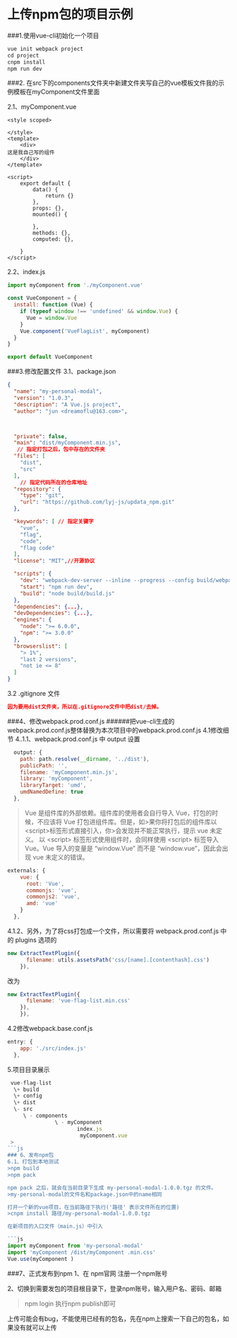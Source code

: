 # 上传npm包的项目示例

###1.使用vue-cli初始化一个项目
```js
vue init webpack project
cd project
cnpm install
npm run dev
```
###2. 在src下的components文件夹中新建文件夹写自己的vue模板文件我的示例模板在myComponent文件里面

2.1、myComponent.vue
```
<style scoped>

</style>
<template>
    <div>
这是我自己写的组件
    </div>
</template>

<script>
    export default {
        data() {
            return {}
        },
        props: {},
        mounted() {

        },
        methods: {},
        computed: {},

    }
</script>

```
2.2、index.js
```js
import myComponent from './myComponent.vue'

const VueComponent = {
  install: function (Vue) {
    if (typeof window !== 'undefined' && window.Vue) {
      Vue = window.Vue
    }
    Vue.component('VueFlagList', myComponent)
  }
}

export default VueComponent
```
###3.修改配置文件
3.1、package.json
```json
{
  "name": "my-personal-modal",
  "version": "1.0.3",
  "description": "A Vue.js project",
  "author": "jun <dreamoflu@163.com>",



  "private": false,
  "main": "dist/myComponent.min.js",
   // 指定打包之后，包中存在的文件夹
  "files": [
    "dist",
    "src"
  ],
    // 指定代码所在的仓库地址
  "repository": {
    "type": "git",
    "url": "https://github.com/lyj-js/updata_npm.git"
  },

  "keywords": [ // 指定关键字
    "vue",
    "flag",
    "code",
    "flag code"
  ],
  "license": "MIT",//开源协议

  "scripts": {
    "dev": "webpack-dev-server --inline --progress --config build/webpack.dev.conf.js",
    "start": "npm run dev",
    "build": "node build/build.js"
  },
  "dependencies": {...},
  "devDependencies": {...},
  "engines": {
    "node": ">= 6.0.0",
    "npm": ">= 3.0.0"
  },
  "browserslist": [
    "> 1%",
    "last 2 versions",
    "not ie <= 8"
  ]
}
```
3.2 .gitignore 文件
```json
因为要用dist文件夹，所以在.gitignore文件中把dist/去掉。
```
###4、修改webpack.prod.conf.js
######把vue-cli生成的webpack.prod.conf.js整体替换为本次项目中的webpack.prod.conf.js
4.1修改细节
4..1.1、webpack.prod.conf.js 中 output 设置
```js
  output: {
    path: path.resolve(__dirname, '../dist'),
    publicPath: '',
    filename: 'myComponent.min.js',
    library: 'myComponent',
    libraryTarget: 'umd',
    umdNamedDefine: true
  },
```
>Vue 是组件库的外部依赖。组件库的使用者会自行导入  Vue，打包的时候，不应该将 Vue 打包进组件库。但是，如>果你将打包后的组件库以 \<script\>标签形式直接引入，你>会发现并不能正常执行，提示 vue 未定义。
以 \<script\> 标签形式使用组件时，会同样使用 \<script\>
标签导入 Vue。Vue 导入的变量是 “window.Vue” 而不是 “window.vue”，因此会出现 vue 未定义的错误。

```js
externals: {
    vue: {
      root: 'Vue',
      commonjs: 'vue',
      commonjs2: 'vue',
      amd: 'vue'
    }
  },
```
4.1.2、另外，为了将css打包成一个文件，所以需要将 webpack.prod.conf.js 中的
plugins 选项的
```js
new ExtractTextPlugin({
      filename: utils.assetsPath('css/[name].[contenthash].css')
    }),
```
改为
```js
new ExtractTextPlugin({
      filename: 'vue-flag-list.min.css'
    }),
    }),
```
4.2修改webpack.base.conf.js

```js
entry: {
    app: './src/index.js'
  },
```
5.项目目录展示
```js
 vue-flag-list
  \+ build
  \+ config
  \+ dist
  \- src
     \ - components
               \ - myComponent
			          index.js
			           myComponent.vue
 >
```js
### 6、发布npm包
6.1、打包到本地测试
>npm build
>npm pack

npm pack 之后，就会在当前目录下生成 my-personal-modal-1.0.0.tgz 的文件。
>my-personal-modal的文件名和package.json中的name相同

打开一个新的vue项目，在当前路径下执行('路径' 表示文件所在的位置)
>cnpm install 路径/my-personal-modal-1.0.0.tgz

在新项目的入口文件（main.js）中引入

```js
import myComponent from 'my-personal-modal'
import 'myComponent /dist/myComponent .min.css'
Vue.use(myComponent )
```

###7、正式发布到npm
1、在 npm官网 注册一个npm账号

2、切换到需要发包的项目根目录下，登录npm账号，输入用户名、密码、邮箱
>npm login
>执行npm publish即可

上传可能会有bug，不能使用已经有的包名，先在npm上搜索一下自己的包名，如果没有就可以上传
